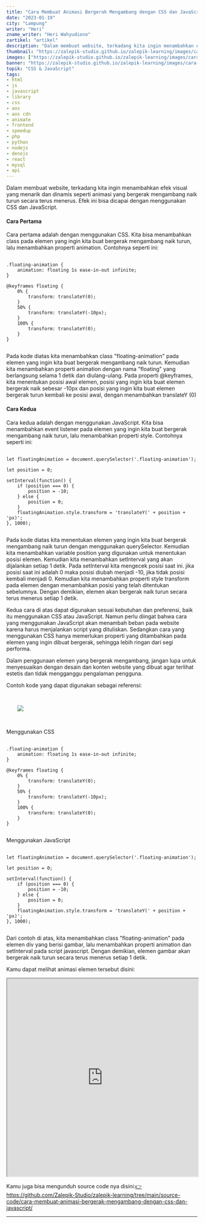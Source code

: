 ```yaml
---
title: "Cara Membuat Animasi Bergerak Mengambang dengan CSS dan JavaScript"
date: "2023-01-19"
city: "Lampung"
writer: "Heri"
zname_writer: "Heri Wahyudiono"
zartikel: "artikel"
description: "Dalam membuat website, terkadang kita ingin menambahkan efek visual yang menarik dan dinamis seperti animasi yang bergerak mengambang naik turun secara terus menerus. Efek ini bisa dicapai dengan menggunakan CSS dan JavaScript"
thumbnail: "https://zalepik-studio.github.io/zalepik-learning/images/cara-membuat-animasi-bergerak-mengambang-dengan-css-dan-javascript/thumbnail.png"
images: ["https://zalepik-studio.github.io/zalepik-learning/images/cara-membuat-animasi-bergerak-mengambang-dengan-css-dan-javascript/images.png"]
banner: "https://zalepik-studio.github.io/zalepik-learning/images/cara-membuat-animasi-bergerak-mengambang-dengan-css-dan-javascript/banner.png"
topik: "CSS & JavaScript"
tags: 
- html
- js
- javascript
- library
- css
- aos
- aos cdn
- animate
- frontend
- speedup
- php
- python
- nodejs
- denojs
- react
- mysql
- api
---
```


Dalam membuat website, terkadang kita ingin menambahkan efek visual yang menarik dan dinamis seperti animasi yang bergerak mengambang naik turun secara terus menerus. Efek ini bisa dicapai dengan menggunakan CSS dan JavaScript.

<div class="zbarisbaru"></div>

#### Cara Pertama
Cara pertama adalah dengan menggunakan CSS. Kita bisa menambahkan class pada elemen yang ingin kita buat bergerak mengambang naik turun, lalu menambahkan properti animation. Contohnya seperti ini:

<pre class="language-css">
    <code class="language-css">
.floating-animation {
    animation: floating 1s ease-in-out infinite;
}

@keyframes floating {
    0% {
        transform: translateY(0);
    }
    50% {
        transform: translateY(-10px);
    }
    100% {
        transform: translateY(0);
    }
}
    </code>
</pre>

Pada kode diatas kita menambahkan class "floating-animation" pada elemen yang ingin kita buat bergerak mengambang naik turun. Kemudian kita menambahkan properti animation dengan nama "floating" yang berlangsung selama 1 detik dan diulang-ulang. Pada properti @keyframes, kita menentukan posisi awal elemen, posisi yang ingin kita buat elemen bergerak naik sebesar -10px dan posisi yang ingin kita buat elemen bergerak turun kembali ke posisi awal, dengan menambahkan translateY (0)

#### Cara Kedua

Cara kedua adalah dengan menggunakan JavaScript. Kita bisa menambahkan event listener pada elemen yang ingin kita buat bergerak mengambang naik turun, lalu menambahkan properti style. Contohnya seperti ini:

<pre class="language-javascript">
  <code class="language-javascript">
let floatingAnimation = document.querySelector('.floating-animation');

let position = 0;

setInterval(function() {
    if (position === 0) {
        position = -10;
    } else {
        position = 0;
    }
    floatingAnimation.style.transform = 'translateY(' + position + 'px)';
}, 1000);
  </code>
</pre>

Pada kode diatas kita menentukan elemen yang ingin kita buat bergerak mengambang naik turun dengan menggunakan querySelector. Kemudian kita menambahkan variable position yang digunakan untuk menentukan posisi elemen. Kemudian kita menambahkan setInterval yang akan dijalankan setiap 1 detik. Pada setInterval kita mengecek posisi saat ini. jika posisi saat ini adalah 0 maka posisi diubah menjadi -10, jika tidak posisi kembali menjadi 0. Kemudian kita menambahkan properti style transform pada elemen dengan menambahkan posisi yang telah ditentukan sebelumnya. Dengan demikian, elemen akan bergerak naik turun secara terus menerus setiap 1 detik.

<div class="zbarisbaru"></div>

Kedua cara di atas dapat digunakan sesuai kebutuhan dan preferensi, baik itu menggunakan CSS atau JavaScript. Namun perlu diingat bahwa cara yang menggunakan JavaScript akan menambah beban pada website karena harus menjalankan script yang dituliskan. Sedangkan cara yang menggunakan CSS hanya memerlukan properti yang ditambahkan pada elemen yang ingin dibuat bergerak, sehingga lebih ringan dari segi performa.

<div class="zbarisbaru"></div>

Dalam penggunaan elemen yang bergerak mengambang, jangan lupa untuk menyesuaikan dengan desain dan konten website yang dibuat agar terlihat estetis dan tidak mengganggu pengalaman pengguna.

<div class="zbarisbaru"></div>

Contoh kode yang dapat digunakan sebagai referensi:

<pre class="language-html">
    <code class="language-html">
<div class="floating-animation">
    <img src="element.png">
</div>
    </code>
</pre>

Menggunakan CSS
<pre class="language-css">
    <code class="language-css">
.floating-animation {
    animation: floating 1s ease-in-out infinite;
}

@keyframes floating {
    0% {
        transform: translateY(0);
    }
    50% {
        transform: translateY(-10px);
    }
    100% {
        transform: translateY(0);
    }
}
    </code>
</pre>

Menggunakan JavaScript
<pre class="language-javascript">
  <code class="language-javascript">
let floatingAnimation = document.querySelector('.floating-animation');

let position = 0;

setInterval(function() {
    if (position === 0) {
        position = -10;
    } else {
        position = 0;
    }
    floatingAnimation.style.transform = 'translateY(' + position + 'px)';
}, 1000);
  </code>
</pre>

Dari contoh di atas, kita menambahkan class "floating-animation" pada elemen div yang berisi gambar, lalu menambahkan properti animation dan setInterval pada script javascript. Dengan demikian, elemen gambar akan bergerak naik turun secara terus menerus setiap 1 detik.

<div class="zbarisbaru"></div>

Kamu dapat melihat animasi elemen tersebut disini:
<iframe src="https://zalepik-studio.github.io/zalepik-learning/source-code/cara-membuat-animasi-bergerak-mengambang-dengan-css-dan-javascript/" width="100%" height="520px">
</iframe>

<div class="zbarisbaru"></div>

Kamu juga bisa mengunduh source code nya disini:<a class="text-blue-600 italic" href="https://github.com/Zalepik-Studio/zalepik-learning/tree/main/source-code/cara-membuat-animasi-bergerak-mengambang-dengan-css-dan-javascript/" target="_blank">👉https://github.com/Zalepik-Studio/zalepik-learning/tree/main/source-code/cara-membuat-animasi-bergerak-mengambang-dengan-css-dan-javascript/</a>


<div class="zbarisbaru"></div>
<div class="zbarisbaru"></div>

---